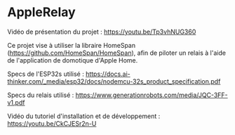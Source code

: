 # AppleRelay

Vidéo de présentation du projet : https://youtu.be/Tp3vhNUG360

Ce projet vise à utiliser la libraire HomeSpan (https://github.com/HomeSpan/HomeSpan), afin de piloter un relais à l'aide de l'application de domotique d'Apple Home.

Specs de l'ESP32s utilisé :  https://docs.ai-thinker.com/_media/esp32/docs/nodemcu-32s_product_specification.pdf

Specs du relais utilisé : https://www.generationrobots.com/media/JQC-3FF-v1.pdf

Vidéo du tutoriel d'installation et de développement : https://youtu.be/CkCJESr2n-U
